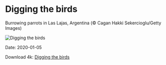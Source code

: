 # Digging the birds

Burrowing parrots in Las Lajas, Argentina (© Cagan Hakki Sekercioglu/Getty Images)

![Digging the birds](https://bing.com/th?id=OHR.BurrowingParakeets_EN-US8189174071_UHD.jpg&rf=LaDigue_UHD.jpg&pid=hp&w=1024&h=576)

Date: 2020-01-05

Download 4k: [Digging the birds](https://bing.com/th?id=OHR.BurrowingParakeets_EN-US8189174071_UHD.jpg&rf=LaDigue_UHD.jpg&pid=hp&w=3840&h=2160)

